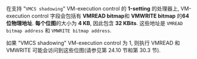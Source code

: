 在支持 "`VMCS shadowing`" VM-execution control 的 **1-setting** 的处理器上, VM-execution control 字段会包括有 **VMREAD bitmap**和 **VMWRITE bitmap** 的**64 位物理地址**.  **每个位图**的大小为 **4 KB**, 因此包含 **32 KBits**.  这些地址是 `VMREAD bitmap address` 和 `VMWRITE bitmap address`.

如果 "VMCS shadowing" VM-execution control 为 1, 则执行 VMREAD 和 VMWRITE 可能会访问到这些位图(请参见第 24.10 节和第 30.3 节).